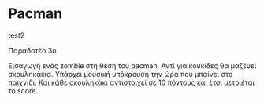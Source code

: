 # Pacman
test2

Παραδοτέο 3ο

Εισαγωγή ενός zombie στη θέση του pacman.
Αντί για κουκίδες θα μαζέυει σκουληκάκια.
Υπάρχει μουσική υπόκρουση την ώρα που μπαίνει στο παιχνίδι.
Και κάθε σκουληκάκι αντιστοιχεί σε 10 πόντους και έτσι μετριέται το score.
